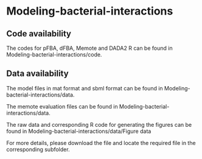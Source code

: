 # Modeling-bacterial-interactions

Code availability
-------
The codes for pFBA, dFBA, Memote and DADA2 R can be found in Modeling-bacterial-interactions/code.

Data availability
-------
The model files in mat format and sbml format can be found in Modeling-bacterial-interactions/data.

The memote evaluation files can be found in Modeling-bacterial-interactions/data.

The raw data and corresponding R code for generating the figures can be found in Modeling-bacterial-interactions/data/Figure data


For more details, please download the file and locate the required file in the corresponding subfolder.  

 
